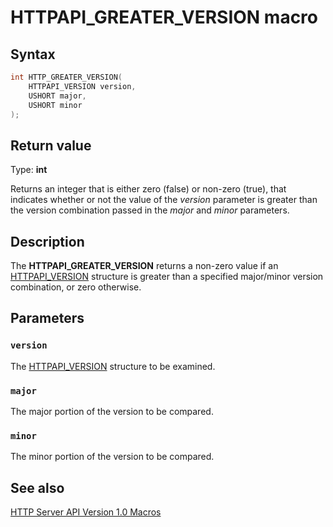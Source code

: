 # HTTPAPI_GREATER_VERSION macro

## Syntax

```cpp
int HTTP_GREATER_VERSION(
    HTTPAPI_VERSION version,
    USHORT major,
    USHORT minor
);
```

## Return value

Type: **int**

Returns an integer that is either zero (false) or non-zero (true), that indicates whether or not the value of the _version_ parameter is greater than the version combination passed in the _major_ and _minor_ parameters.

## Description

The **HTTPAPI_GREATER_VERSION** returns a non-zero value if an [HTTPAPI_VERSION](https://learn.microsoft.com/windows/desktop/api/http/ns-http-httpapi_version) structure is greater than a specified major/minor version combination, or zero otherwise.

## Parameters

### `version`

The [HTTPAPI_VERSION](https://learn.microsoft.com/windows/desktop/api/http/ns-http-httpapi_version) structure to be examined.

### `major`

The major portion of the version to be compared.

### `minor`

The minor portion of the version to be compared.

## See also

[HTTP Server API Version 1.0 Macros](https://learn.microsoft.com/windows/desktop/Http/http-server-api-version-1-0-macros)